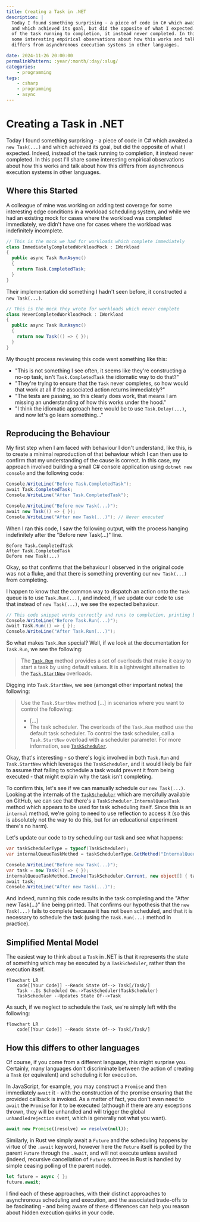 ```yaml
---
title: Creating a Task in .NET
description: |
  Today I found something surprising - a piece of code in C# which awaited a `new Task(...)`
  and which achieved its goal, but did the opposite of what I expected. Indeed, instead
  of the task running to completion, it instead never completed. In this post I'll share
  some interesting empirical observations about how this works and talk about how this
  differs from asynchronous execution systems in other languages.

date: 2024-11-26 20:00:00
permalinkPattern: :year/:month/:day/:slug/
categories:
    - programming
tags:
    - csharp
    - programming
    - async
---
```


# Creating a Task in .NET
Today I found something surprising - a piece of code in C# which awaited a `new Task(...)`
and which achieved its goal, but did the opposite of what I expected. Indeed, instead
of the task running to completion, it instead never completed. In this post I'll share
some interesting empirical observations about how this works and talk about how this
differs from asynchronous execution systems in other languages.

<!-- more -->

## Where this Started
A colleague of mine was working on adding test coverage for some interesting edge conditions
in a workload scheduling system, and while we had an existing mock for cases where the workload
was completed immediately, we didn't have one for cases where the workload was indefinitely incomplete.

```csharp
// This is the mock we had for workloads which complete immediately
class ImmediatelyCompletedWorkloadMock : IWorkload
{
  public async Task RunAsync()
  {
    return Task.CompletedTask;
  }
}
```

Their implementation did something I hadn't seen before, it constructed a `new Task(...)`.

```csharp
// This is the mock they wrote for workloads which never complete
class NeverCompletedWorkloadMock : IWorkload
{
  public async Task RunAsync()
  {
    return new Task(() => { });
  }
}
```

My thought process reviewing this code went something like this:
 - "This is not something I see often, it seems like they're constructing a no-op task, isn't `Task.CompletedTask` the idiomatic way to do that?"
 - "They're trying to ensure that the `Task` never completes, so how would that work at all if the associated action returns immediately?"
 - "The tests are passing, so this clearly does work, that means I am missing an understanding of how this works under the hood."
 - "I think the idiomatic approach here would be to use `Task.Delay(...)`, and now let's go learn something..."

## Reproducing the Behaviour
My first step when I am faced with behaviour I don't understand, like this, is to create a minimal reproduction of that
behaviour which I can then use to confirm that my understanding of the cause is correct. In this case, my approach
involved building a small C# console application using `dotnet new console` and the following code:

```csharp
Console.WriteLine("Before Task.CompletedTask");
await Task.CompletedTask;
Console.WriteLine("After Task.CompletedTask");

Console.WriteLine("Before new Task(...)");
await new Task(() => { });
Console.WriteLine("After new Task(...)"); // Never executed
```

When I ran this code, I saw the following output, with the process hanging indefinitely after the "Before new Task(...)" line.

```
Before Task.CompletedTask
After Task.CompletedTask
Before new Task(...)
```

Okay, so that confirms that the behaviour I observed in the original code was not a fluke, and that there is something
preventing our `new Task(...)` from completing.

I happen to know that the common way to dispatch an action onto the `Task` queue is to use `Task.Run(...)`, and indeed, if
we update our code to use that instead of `new Task(...)`, we see the expected behaviour.

```csharp
// This code snippet works correctly and runs to completion, printing both lines
Console.WriteLine("Before Task.Run(...)");
await Task.Run(() => { });
Console.WriteLine("After Task.Run(...)");
```

So what makes `Task.Run` special? Well, if we look at the documentation for `Task.Run`, we see the following:

> The [`Task.Run`](https://learn.microsoft.com/en-us/dotnet/api/system.threading.tasks.task.run?view=net-9.0) method
> provides a set of overloads that make it easy to start a task by using default values. It is a lightweight
> alternative to the [`Task.StartNew`](https://learn.microsoft.com/en-us/dotnet/api/system.threading.tasks.taskfactory.startnew?view=net-9.0) overloads.

Digging into `Task.StartNew`, we see (amongst other important notes) the following:

> Use the `Task.StartNew` method [...] in scenarios where you want to control the following:
> - [...]
> - The task scheduler. The overloads of the `Task.Run` method use the default task scheduler. To control the task scheduler,
>   call a `Task.StartNew` overload with a scheduler parameter. For more information, see
>   [`TaskScheduler`](https://learn.microsoft.com/en-us/dotnet/api/system.threading.tasks.taskscheduler?view=net-9.0).

Okay, that's interesting - so there's logic involved in both `Task.Run` and `Task.StartNew` which leverages the
`TaskScheduler`, and it would likely be fair to assume that failing to schedule a task would prevent it from
being executed - that might explain why the task isn't completing.

To confirm this, let's see if we can manually schedule our `new Task(...)`. Looking at the internals of
the [`TaskScheduler`](https://github.com/dotnet/runtime/blob/5535e31a712343a63f5d7d796cd874e563e5ac14/src/libraries/System.Private.CoreLib/src/System/Threading/Tasks/TaskScheduler.cs)
which are mercifully available on GitHub, we can see that there's a `TaskScheduler.InternalQueueTask`
method which appears to be used for task scheduling itself. Since this is an `internal` method, we're
going to need to use reflection to access it (so this is absolutely not the way to do this, but for an
educational experiment there's no harm).

Let's update our code to try scheduling our task and see what happens:

```csharp
var taskSchedulerType = typeof(TaskScheduler);
var internalQueueTaskMethod = taskSchedulerType.GetMethod("InternalQueueTask", BindingFlags.NonPublic | BindingFlags.Instance);

Console.WriteLine("Before new Task(...)");
var task = new Task(() => { });
internalQueueTaskMethod.Invoke(TaskScheduler.Current, new object[] { task });
await task;
Console.WriteLine("After new Task(...)");
```

And indeed, running this code results in the task completing and the "After new Task(...)" line being printed. That
confirms our hypothesis that the `new Task(...)` fails to complete because it has not been scheduled, and that it
is necessary to schedule the task (using the `Task.Run(...)` method in practice).

## Simplified Mental Model
The easiest way to think about a `Task` in .NET is that it represents the state of something which may be executed
by a `TaskScheduler`, rather than the execution itself.

```mermaid A diagram showing how your code reads the state of a Task while the TaskScheduler updates the state.
flowchart LR
    code[[Your Code]] --Reads State Of--> Task[/Task/]
    Task -.Is Scheduled On.->TaskScheduler(TaskScheduler)
    TaskScheduler --Updates State Of-->Task
```

As such, if we neglect to schedule the `Task`, we're simply left with the following:

```mermaid A diagram showing how your code reads the state of a Task which has not been scheduled, with no means of updating the state.
flowchart LR
    code[[Your Code]] --Reads State Of--> Task[/Task/]
```

## How this differs to other languages
Of course, if you come from a different language, this might surprise you. Certainly, many languages don't discriminate
between the action of creating a `Task` (or equivalent) and scheduling it for execution.

In JavaScript, for example, you may construct a `Promise` and then immediately `await` it - with the construction of
the promise ensuring that the provided callback is invoked. As a matter of fact, you don't even need to `await` the
`Promise` for it to be executed (although if there are any exceptions thrown, they will be unhandled and will trigger
the global `unhandledrejection` event, which is generally not what you want).

```javascript
await new Promise((resolve) => resolve(null));
```

Similarly, in Rust we simply await a `Future` and the scheduling happens by virtue of the `.await` keyword, however here
the `Future` itself is polled by the parent `Future` through the `.await`, and will not execute unless awaited (indeed,
recursive cancellation of `Future` subtrees in Rust is handled by simple ceasing polling of the parent node).

```rust
let future = async { };
future.await;
```

I find each of these approaches, with their distinct approaches to asynchronous scheduling and execution, and the associated
trade-offs to be fascinating - and being aware of these differences can help you reason about hidden execution quirks in your
code.
